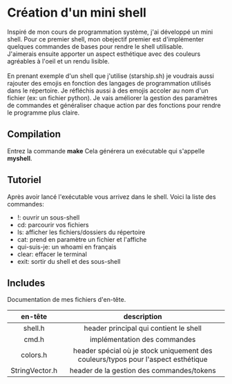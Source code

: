 # Création d'un mini shell

Inspiré de mon cours de programmation système, j'ai développé un mini shell.
Pour ce premier shell, mon obejectif premier est d'implémenter quelques commandes de bases pour rendre le shell utilisable. <br/>
J'aimerais ensuite apporter un aspect esthétique avec des couleurs agréables à l'oeil et un rendu lisible. <br/> <br/>
En prenant exemple d'un shell que j'utilise (starship.sh) je voudrais aussi rajouter des emojis en fonction des langages de programmation utilisés dans le répertoire. Je réfléchis aussi à des emojis accoler au nom d'un fichier (ex: un fichier python).
Je vais améliorer la gestion des paramètres de commandes et généraliser chaque action par des fonctions pour rendre le programme plus claire. 

## Compilation
Entrez la commande **make**
Cela générera un exécutable qui s'appelle **myshell**.

## Tutoriel

Après avoir lancé l'exécutable vous arrivez dans le shell. Voici la liste des commandes:
- !: ouvrir un sous-shell
- cd: parcourir vos fichiers
- ls: afficher les fichiers/dossiers du répertoire
- cat: prend en paramètre un fichier et l'affiche
- qui-suis-je: un whoami en français
- clear: effacer le terminal
- exit: sortir du shell et des sous-shell


## Includes

Documentation de mes fichiers d'en-tête.

| en-tête            | description          |
| :------:           |:-------:             | 
| shell.h            |header principal qui contient le shell    |  
| cmd.h              |implémentation des commandes              |  
| colors.h           |header spécial où je stock uniquement des couleurs/typos pour l'aspect esthétique|  
| StringVector.h     |header de la gestion des commandes/tokens |    
